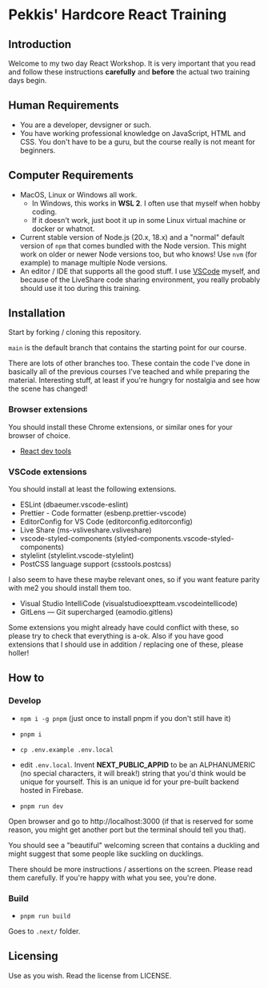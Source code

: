 # Pekkis' Hardcore React Training

## Introduction

Welcome to my two day React Workshop. It is very important
that you read and follow these instructions **carefully** and **before** the actual two training days begin.

## Human Requirements

- You are a developer, devsigner or such.
- You have working professional knowledge on JavaScript, HTML and CSS.
  You don't have to be a guru, but the course really is not meant for beginners.

## Computer Requirements

- MacOS, Linux or Windows all work.
  - In Windows, this works in **WSL 2**. I often use that myself when hobby coding.
  - If it doesn't work, just boot it up in some Linux virtual machine or docker or whatnot.
- Current stable version of Node.js (20.x, 18.x) and a "normal" default version of `npm` that comes bundled with the Node version. This might work on older or newer Node versions too, but who knows! Use `nvm` (for example) to manage multiple Node versions.
- An editor / IDE that supports all the good stuff. I use [VSCode](https://code.visualstudio.com/) myself, and because of the LiveShare code sharing environment, you really probably should use it too during this training.

## Installation

Start by forking / cloning this repository.

`main` is the default branch that contains the starting point for our course.

There are lots of other branches too. These contain the code I've done
in basically all of the previous courses I've teached and while preparing the material. Interesting stuff, at least if you're
hungry for nostalgia and see how the scene has changed!

### Browser extensions

You should install these Chrome extensions, or similar ones for your browser of choice.

- [React dev tools](https://chrome.google.com/webstore/detail/react-developer-tools/fmkadmapgofadopljbjfkapdkoienihi)

### VSCode extensions

You should install at least the following extensions.

- ESLint (dbaeumer.vscode-eslint)
- Prettier - Code formatter (esbenp.prettier-vscode)
- EditorConfig for VS Code (editorconfig.editorconfig)
- Live Share (ms-vsliveshare.vsliveshare)
- vscode-styled-components (styled-components.vscode-styled-components)
- stylelint (stylelint.vscode-stylelint)
- PostCSS language support (csstools.postcss)

I also seem to have these maybe relevant ones, so if you want feature
parity with me2 you should install them too.

- Visual Studio IntelliCode (visualstudioexptteam.vscodeintellicode)
- GitLens — Git supercharged (eamodio.gitlens)

Some extensions you might already have could conflict with these, so please
try to check that everything is a-ok. Also if you have good extensions that
I should use in addition / replacing one of these, please holler!

## How to

### Develop

- `npm i -g pnpm` (just once to install pnpm if you don't still have it)

- `pnpm i`
- `cp .env.example .env.local`
- edit `.env.local`. Invent **NEXT_PUBLIC_APPID** to be an ALPHANUMERIC (no special characters, it will break!) string that you'd think would be unique for yourself. This is an unique id for your pre-built backend hosted in Firebase.
- `pnpm run dev`

Open browser and go to http://localhost:3000 (if that is reserved for some reason, you might get another port but the terminal should tell you that).

You should see a "beautiful" welcoming screen that contains a duckling and might suggest that some people like suckling on ducklings.

There should be more instructions / assertions on the screen. Please read them carefully. If you're happy with what you see, you're done.

### Build

- `pnpm run build`

Goes to `.next/` folder.

## Licensing

Use as you wish. Read the license from LICENSE.
